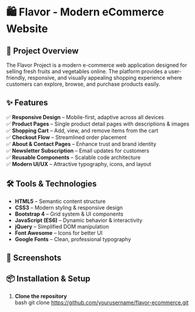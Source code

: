 # 🛍️ Flavor - Modern eCommerce Website  
## 📖 Project Overview  
The Flavor Project is a modern e-commerce web application designed for selling fresh fruits and vegetables online. The platform provides a user-friendly, responsive, and visually appealing shopping experience where customers can explore, browse, and purchase products easily.

## ✨ Features  
✅ **Responsive Design** – Mobile-first, adaptive across all devices  
✅ **Product Pages** – Single product detail pages with descriptions & images  
✅ **Shopping Cart** – Add, view, and remove items from the cart  
✅ **Checkout Flow** – Streamlined order placement  
✅ **About & Contact Pages** – Enhance trust and brand identity  
✅ **Newsletter Subscription** – Email updates for customers  
✅ **Reusable Components** – Scalable code architecture  
✅ **Modern UI/UX** – Attractive typography, icons, and layout  

## 🛠️ Tools & Technologies  

- **HTML5** – Semantic content structure  
- **CSS3** – Modern styling & responsive design  
- **Bootstrap 4** – Grid system & UI components  
- **JavaScript (ES6)** – Dynamic behavior & interactivity  
- **jQuery** – Simplified DOM manipulation  
- **Font Awesome** – Icons for better UI  
- **Google Fonts** – Clean, professional typography
## 📸 Screenshots  


## 📦 Installation & Setup  

1. **Clone the repository**  
bash
git clone https://github.com/yourusername/flavor-ecommerce.git

